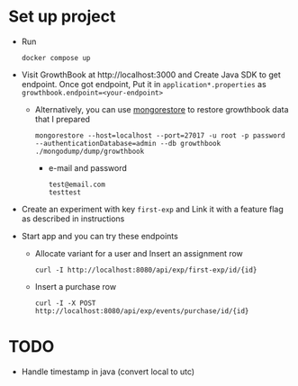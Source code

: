 # Set up project

- Run
    ```
    docker compose up
    ```

- Visit GrowthBook at http://localhost:3000 and Create Java SDK to get endpoint. Once got endpoint, Put it
  in `application*.properties` as `growthbook.endpoint=<your-endpoint>`
    - Alternatively, you can use [mongorestore](https://www.mongodb.com/try/download/database-tools) to restore
      growthbook data that I prepared
        ```
        mongorestore --host=localhost --port=27017 -u root -p password --authenticationDatabase=admin --db growthbook ./mongodump/dump/growthbook
        ```
        - e-mail and password
            ```
            test@email.com
            testtest
            ```

- Create an experiment with key `first-exp` and Link it with a feature flag as described in instructions

- Start app and you can try these endpoints
    - Allocate variant for a user and Insert an assignment row
      ```
      curl -I http://localhost:8080/api/exp/first-exp/id/{id}
      ```
    - Insert a purchase row
      ```
      curl -I -X POST http://localhost:8080/api/exp/events/purchase/id/{id}
      ```

# TODO

- Handle timestamp in java (convert local to utc)
